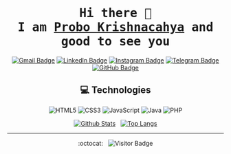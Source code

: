 <div align="center"  />

# <samp>Hi there 👋 <br> I am <a href="https://s.id/cahyaa">Probo Krishnacahya</a> and good to see you</samp>
[![Gmail Badge](https://img.shields.io/badge/-prob.krshn@gmail.com-c14438?style=plastic&logo=Gmail&logoColor=white&link=mailto:prob.krshn@gmail.com)](mailto:prob.krshn@gmail.com)
[![LinkedIn Badge](https://img.shields.io/badge/-Probo%20Krishnacahya-blue?style=plastic&logo=Linkedin&logoColor=white&link=https://www.linkedin.com/in/probo-krishnacahya/)](https://www.linkedin.com/in/probo-krishnacahya/)
[![Instagram Badge](https://img.shields.io/badge/-cahyaa__02-purple?style=plastic&logo=instagram&logoColor=white&link=https://instagram.com/cahyaa__02)](https://instagram.com/cahyaa__02)
[![Telegram Badge](https://img.shields.io/badge/-@krshn5758-0088CC?style=plastic&logo=Telegram&logoColor=white)](https://t.me/krshn5758 "Contact on Telegram")
[![GitHub Badge](https://img.shields.io/badge/-cahyaa5758-grey?style=plastic&logo=github&logoColor=white&link=https://github.com/cahyaa5758/)](https://www.github.com/cahyaa5758/) 

## 💻 Technologies
![HTML5](https://img.shields.io/badge/-HTML5-E44D26?style=plastic&logo=html5&logoColor=white)
![CSS3](https://img.shields.io/badge/-CSS3-1572B6?style=plastic&logo=css3&logoColor=white)
![JavaScript](https://img.shields.io/badge/-JavaScript-EFD81D?style=plastic&logo=javascript&logoColor=white)
![Java](https://img.shields.io/badge/-Java-0074BD?style=plastic&logo=java&logoColor=white)
![PHP](https://img.shields.io/badge/-PHP-777BB3?style=plastic&logo=php&logoColor=white)

[![Github Stats](https://github-readme-stats.vercel.app/api?username=cahyaa5758&count_private=true&show_icons=true&include_all_commits=true&icon_color=AEFDFF&border_radius=7.5px&border_color=628FDB&theme=tokyonight)](https://github.com/cahyaa5758/github-readme-stats) &nbsp;
[![Top Langs](https://github-readme-stats.vercel.app/api/top-langs/?username=cahyaa5758&layout=compact&langs_count=25&border_radius=7.5px&border_color=B85776&theme=dracula)](https://github.com/cahyaa5758/github-readme-stats)

<hr>

:octocat: &nbsp; ![Visitor Badge](https://visitor-badge.laobi.icu/badge?page_id=cahyaa5758.cahyaa5758)

<!-- - 🔭 I’m currently working on 
- 🌱 I’m currently learning
- 👯 I’m looking to collaborate on 
- 🤔 I’m looking for help with 
- 💬 Ask me about 
- 📫 How to reach me: 
- 😄 Pronouns: 
- ⚡ Fun fact: -->
